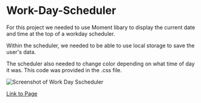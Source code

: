 # Work-Day-Scheduler

For this project we needed to use Moment libary to display the current date and time at the top of a workday scheduler.

Within the scheduler, we needed to be able to use local storage to save the user's data.

The scheduler also needed to change color depending on what time of day it was. This code was provided in the .css file.

![Screenshot of Work Day Sscheduler](http://raw.github.com/KuyaJasper/Work-Day-Scheduler/master/assets/Screenshot.png "Screen Shot of Work Day Scheduler")

[Link to Page]( https://kuyajasper.github.io/Work-Day-Scheduler/)

